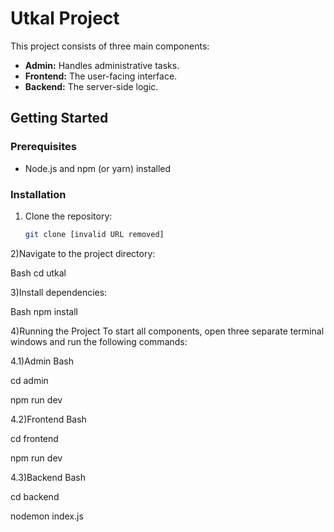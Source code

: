 # Utkal Project

This project consists of three main components:

* **Admin:** Handles administrative tasks.
* **Frontend:** The user-facing interface.
* **Backend:** The server-side logic.

## Getting Started

### Prerequisites
* Node.js and npm (or yarn) installed

### Installation
1. Clone the repository:
   ```bash
   git clone [invalid URL removed]
2)Navigate to the project directory:

Bash
cd utkal

3)Install dependencies:

Bash
npm install

4)Running the Project
To start all components, open three separate terminal windows and run the following commands:

4.1)Admin
Bash

cd admin

npm run dev

4.2)Frontend
Bash

cd frontend

npm run dev

4.3)Backend
Bash

cd backend

nodemon index.js
